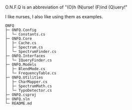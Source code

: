O.N.F.Q is an abbreviation of "(O)h (N)urse! (F)ind (Q)uery!"

I like nurses, I also like using them as examples.

```
ONFQ
├─ ONFQ.Config
│  └─ Constants.cs
├─ ONFQ.Core
│  ├─ Cache.cs
│  ├─ Spectrum.cs
│  └─ SpectrumFinder.cs
├─ ONFQ.Interfaces
│  └─ IQueryFinder.cs
├─ ONFQ.Models
│  ├─ BlendMode.cs
│  └─ FrequencyTable.cs
├─ ONFQ.Utilities
│  ├─ CharMapper.cs
│  ├─ SpectrumMath.cs
│  └─ TypoDetector.cs
├─ ONFQ.csproj
├─ ONFQ.sln
└─ README.md

```